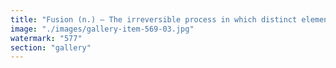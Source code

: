 ```yaml
---
title: "Fusion (n.) – The irreversible process in which distinct elements merge into a unified structure, generating continuous acceleration. This integration transcends mere combination; it initiates an exponential and self-sustaining dynamic, where energy and momentum amplify beyond their original boundaries. Once fused, separation is not regression—it is transformation. 🚀🔥<br /><br />cc Larousse"
image: "./images/gallery-item-569-03.jpg"
watermark: "577"
section: "gallery"
---
```

